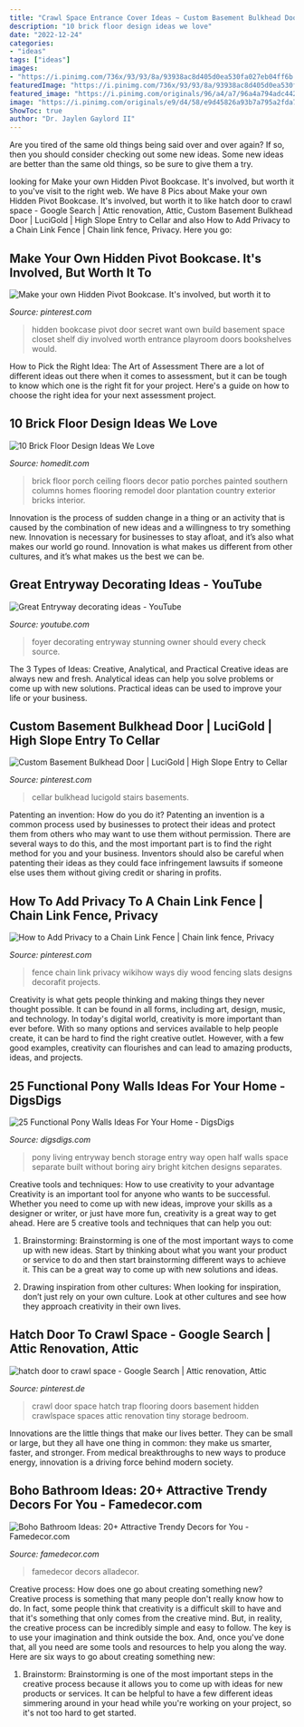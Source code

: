 ```yaml
---
title: "Crawl Space Entrance Cover Ideas ~ Custom Basement Bulkhead Door"
description: "10 brick floor design ideas we love"
date: "2022-12-24"
categories:
- "ideas"
tags: ["ideas"]
images:
- "https://i.pinimg.com/736x/93/93/8a/93938ac8d405d0ea530fa027eb04ff6b.jpg"
featuredImage: "https://i.pinimg.com/736x/93/93/8a/93938ac8d405d0ea530fa027eb04ff6b.jpg"
featured_image: "https://i.pinimg.com/originals/96/a4/a7/96a4a794adc4423d79ca39714064ebea.png"
image: "https://i.pinimg.com/originals/e9/d4/58/e9d45826a93b7a795a2fda7f85a0ff7e.jpg"
ShowToc: true
author: "Dr. Jaylen Gaylord II"
---
```



Are you tired of the same old things being said over and over again? If so, then you should consider checking out some new ideas. Some new ideas are better than the same old things, so be sure to give them a try.

	

		
looking for Make your own Hidden Pivot Bookcase. It&#039;s involved, but worth it to you've visit to the right web. We have 8 Pics about Make your own Hidden Pivot Bookcase. It&#039;s involved, but worth it to like hatch door to crawl space - Google Search | Attic renovation, Attic, Custom Basement Bulkhead Door | LuciGold | High Slope Entry to Cellar and also How to Add Privacy to a Chain Link Fence | Chain link fence, Privacy. Here you go:
		
    
## Make Your Own Hidden Pivot Bookcase. It&#039;s Involved, But Worth It To

<img loading=lazy src="https://s-media-cache-ak0.pinimg.com/564x/c7/20/a6/c720a616af3454c2f8b93a2a1983840a.jpg" onerror="this.onerror=null;this.src='https://tse3.mm.bing.net/th?id=OIP.2XHhzTmnDACBxTpMHg3iYQHaLH&amp;pid=15.1';" alt="Make your own Hidden Pivot Bookcase. It&#039;s involved, but worth it to">

_Source: pinterest.com_

>hidden bookcase pivot door secret want own build basement space closet shelf diy involved worth entrance playroom doors bookshelves would. 

	

How to Pick the Right Idea: The Art of Assessment
There are a lot of different ideas out there when it comes to assessment, but it can be tough to know which one is the right fit for your project. Here's a guide on how to choose the right idea for your next assessment project.

    
## 10 Brick Floor Design Ideas We Love

<img loading=lazy src="http://cdn.homedit.com/wp-content/uploads/2013/02/porch-brick-floor.jpg" onerror="this.onerror=null;this.src='https://tse1.mm.bing.net/th?id=OIP.Aeit77SjIXNBfGXrS96LdgHaJ4&amp;pid=15.1';" alt="10 Brick Floor Design Ideas We Love">

_Source: homedit.com_

>brick floor porch ceiling floors decor patio porches painted southern columns homes flooring remodel door plantation country exterior bricks interior. 

	

Innovation is the process of sudden change in a thing or an activity that is caused by the combination of new ideas and a willingness to try something new. Innovation is necessary for businesses to stay afloat, and it’s also what makes our world go round. Innovation is what makes us different from other cultures, and it’s what makes us the best we can be.

    
## Great Entryway Decorating Ideas - YouTube

<img loading=lazy src="https://i.ytimg.com/vi/3hcRIDgfc6Q/maxresdefault.jpg" onerror="this.onerror=null;this.src='https://tse1.mm.bing.net/th?id=OIP.UVHzqHsxardhxA_TOdmNOQHaEK&amp;pid=15.1';" alt="Great Entryway decorating ideas - YouTube">

_Source: youtube.com_

>foyer decorating entryway stunning owner should every check source. 

	

The 3 Types of Ideas: Creative, Analytical, and Practical
Creative ideas are always new and fresh. Analytical ideas can help you solve problems or come up with new solutions. Practical ideas can be used to improve your life or your business.

    
## Custom Basement Bulkhead Door | LuciGold | High Slope Entry To Cellar

<img loading=lazy src="https://i.pinimg.com/originals/96/a4/a7/96a4a794adc4423d79ca39714064ebea.png" onerror="this.onerror=null;this.src='https://tse3.mm.bing.net/th?id=OIP.B2HuWlqRFLJoPJWTK0Ph5AAAAA&amp;pid=15.1';" alt="Custom Basement Bulkhead Door | LuciGold | High Slope Entry to Cellar">

_Source: pinterest.com_

>cellar bulkhead lucigold stairs basements. 

	

Patenting an invention: How do you do it?
Patenting an invention is a common process used by businesses to protect their ideas and protect them from others who may want to use them without permission. There are several ways to do this, and the most important part is to find the right method for you and your business. Inventors should also be careful when patenting their ideas as they could face infringement lawsuits if someone else uses them without giving credit or sharing in profits.

    
## How To Add Privacy To A Chain Link Fence | Chain Link Fence, Privacy

<img loading=lazy src="https://i.pinimg.com/736x/93/93/8a/93938ac8d405d0ea530fa027eb04ff6b.jpg" onerror="this.onerror=null;this.src='https://tse2.mm.bing.net/th?id=OIP.hdutxLS5tSpKT4I2NzURLgHaFj&amp;pid=15.1';" alt="How to Add Privacy to a Chain Link Fence | Chain link fence, Privacy">

_Source: pinterest.com_

>fence chain link privacy wikihow ways diy wood fencing slats designs decorafit projects. 

	

Creativity is what gets people thinking and making things they never thought possible. It can be found in all forms, including art, design, music, and technology. In today's digital world, creativity is more important than ever before. With so many options and services available to help people create, it can be hard to find the right creative outlet. However, with a few good examples, creativity can flourishes and can lead to amazing products, ideas, and projects.

    
## 25 Functional Pony Walls Ideas For Your Home - DigsDigs

<img loading=lazy src="https://www.digsdigs.com/photos/2018/03/23-a-pony-wall-with-a-bench-and-open-storage-that-separates-the-entryway-and-living-space.jpg" onerror="this.onerror=null;this.src='https://tse3.mm.bing.net/th?id=OIP.BTsUGypa2kmJ8Im-M5lA8wAAAA&amp;pid=15.1';" alt="25 Functional Pony Walls Ideas For Your Home - DigsDigs">

_Source: digsdigs.com_

>pony living entryway bench storage entry way open half walls space separate built without boring airy bright kitchen designs separates. 

	

Creative tools and techniques: How to use creativity to your advantage
Creativity is an important tool for anyone who wants to be successful. Whether you need to come up with new ideas, improve your skills as a designer or writer, or just have more fun, creativity is a great way to get ahead. Here are 5 creative tools and techniques that can help you out:
1. Brainstorming: Brainstorming is one of the most important ways to come up with new ideas. Start by thinking about what you want your product or service to do and then start brainstorming different ways to achieve it. This can be a great way to come up with new solutions and ideas.

2. Drawing inspiration from other cultures: When looking for inspiration, don’t just rely on your own culture. Look at other cultures and see how they approach creativity in their own lives.

    
## Hatch Door To Crawl Space - Google Search | Attic Renovation, Attic

<img loading=lazy src="https://i.pinimg.com/originals/e9/d4/58/e9d45826a93b7a795a2fda7f85a0ff7e.jpg" onerror="this.onerror=null;this.src='https://tse4.mm.bing.net/th?id=OIP.18VdfV3Eq6K0th1ODYdIzQHaJ4&amp;pid=15.1';" alt="hatch door to crawl space - Google Search | Attic renovation, Attic">

_Source: pinterest.de_

>crawl door space hatch trap flooring doors basement hidden crawlspace spaces attic renovation tiny storage bedroom. 

	

Innovations are the little things that make our lives better. They can be small or large, but they all have one thing in common: they make us smarter, faster, and stronger. From medical breakthroughs to new ways to produce energy, innovation is a driving force behind modern society.

    
## Boho Bathroom Ideas: 20+ Attractive Trendy Decors For You - Famedecor.com

<img loading=lazy src="https://famedecor.com/wp-content/uploads/2019/08/boho-bathroom-11.jpg" onerror="this.onerror=null;this.src='https://tse2.mm.bing.net/th?id=OIP.vPSQNuev43qBkNsYGQ1rKwHaLH&amp;pid=15.1';" alt="Boho Bathroom Ideas: 20+ Attractive Trendy Decors for You - Famedecor.com">

_Source: famedecor.com_

>famedecor decors alladecor. 

	

Creative process: How does one go about creating something new?
Creative process is something that many people don't really know how to do. In fact, some people think that creativity is a difficult skill to have and that it's something that only comes from the creative mind. But, in reality, the creative process can be incredibly simple and easy to follow. The key is to use your imagination and think outside the box. And, once you've done that, all you need are some tools and resources to help you along the way. Here are six ways to go about creating something new: 
1) Brainstorm: Brainstorming is one of the most important steps in the creative process because it allows you to come up with ideas for new products or services. It can be helpful to have a few different ideas simmering around in your head while you're working on your project, so it's not too hard to get started.

